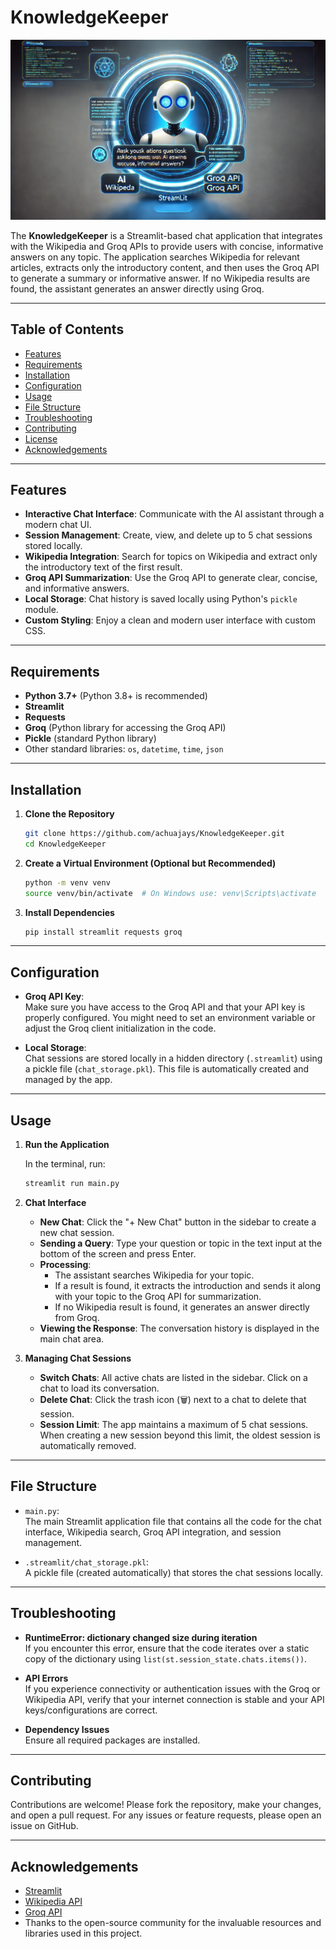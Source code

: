 # KnowledgeKeeper

![AI Knowledge Assistant](banner.png)


The **KnowledgeKeeper** is a Streamlit-based chat application that integrates with the Wikipedia and Groq APIs to provide users with concise, informative answers on any topic. The application searches Wikipedia for relevant articles, extracts only the introductory content, and then uses the Groq API to generate a summary or informative answer. If no Wikipedia results are found, the assistant generates an answer directly using Groq.

---

## Table of Contents

- [Features](#features)
- [Requirements](#requirements)
- [Installation](#installation)
- [Configuration](#configuration)
- [Usage](#usage)
- [File Structure](#file-structure)
- [Troubleshooting](#troubleshooting)
- [Contributing](#contributing)
- [License](#license)
- [Acknowledgements](#acknowledgements)

---

## Features

- **Interactive Chat Interface**: Communicate with the AI assistant through a modern chat UI.
- **Session Management**: Create, view, and delete up to 5 chat sessions stored locally.
- **Wikipedia Integration**: Search for topics on Wikipedia and extract only the introductory text of the first result.
- **Groq API Summarization**: Use the Groq API to generate clear, concise, and informative answers.
- **Local Storage**: Chat history is saved locally using Python's `pickle` module.
- **Custom Styling**: Enjoy a clean and modern user interface with custom CSS.

---

## Requirements

- **Python 3.7+** (Python 3.8+ is recommended)
- **Streamlit**
- **Requests**
- **Groq** (Python library for accessing the Groq API)
- **Pickle** (standard Python library)
- Other standard libraries: `os`, `datetime`, `time`, `json`

---

## Installation

1. **Clone the Repository**

   ```bash
   git clone https://github.com/achuajays/KnowledgeKeeper.git
   cd KnowledgeKeeper
   ```

2. **Create a Virtual Environment (Optional but Recommended)**

   ```bash
   python -m venv venv
   source venv/bin/activate  # On Windows use: venv\Scripts\activate
   ```

3. **Install Dependencies**

   ```bash
   pip install streamlit requests groq 
   ```


---

## Configuration

- **Groq API Key**:  
  Make sure you have access to the Groq API and that your API key is properly configured. You might need to set an environment variable or adjust the Groq client initialization in the code.

- **Local Storage**:  
  Chat sessions are stored locally in a hidden directory (`.streamlit`) using a pickle file (`chat_storage.pkl`). This file is automatically created and managed by the app.

---

## Usage

1. **Run the Application**

   In the terminal, run:
   
   ```bash
   streamlit run main.py
   ```

2. **Chat Interface**

   - **New Chat**: Click the "+ New Chat" button in the sidebar to create a new chat session.
   - **Sending a Query**: Type your question or topic in the text input at the bottom of the screen and press Enter.
   - **Processing**:  
     - The assistant searches Wikipedia for your topic.
     - If a result is found, it extracts the introduction and sends it along with your topic to the Groq API for summarization.
     - If no Wikipedia result is found, it generates an answer directly from Groq.
   - **Viewing the Response**: The conversation history is displayed in the main chat area.

3. **Managing Chat Sessions**

   - **Switch Chats**: All active chats are listed in the sidebar. Click on a chat to load its conversation.
   - **Delete Chat**: Click the trash icon (🗑️) next to a chat to delete that session.
   - **Session Limit**: The app maintains a maximum of 5 chat sessions. When creating a new session beyond this limit, the oldest session is automatically removed.

---

## File Structure

- `main.py`:  
  The main Streamlit application file that contains all the code for the chat interface, Wikipedia search, Groq API integration, and session management.

- `.streamlit/chat_storage.pkl`:  
  A pickle file (created automatically) that stores the chat sessions locally.

---

## Troubleshooting

- **RuntimeError: dictionary changed size during iteration**  
  If you encounter this error, ensure that the code iterates over a static copy of the dictionary using `list(st.session_state.chats.items())`.

- **API Errors**  
  If you experience connectivity or authentication issues with the Groq or Wikipedia API, verify that your internet connection is stable and your API keys/configurations are correct.

- **Dependency Issues**  
  Ensure all required packages are installed.

---

## Contributing

Contributions are welcome! Please fork the repository, make your changes, and open a pull request. For any issues or feature requests, please open an issue on GitHub.

---



## Acknowledgements

- [Streamlit](https://streamlit.io/)
- [Wikipedia API](https://www.mediawiki.org/wiki/API:Main_page)
- [Groq API](https://www.groq.com/)
- Thanks to the open-source community for the invaluable resources and libraries used in this project.

